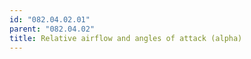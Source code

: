 ```yaml
---
id: "082.04.02.01"
parent: "082.04.02"
title: Relative airflow and angles of attack (alpha)
---
```

